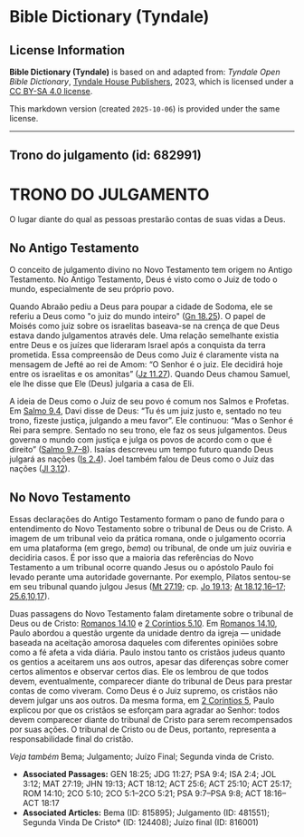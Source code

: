 # Bible Dictionary (Tyndale)

## License Information

**Bible Dictionary (Tyndale)** is based on and adapted from: _Tyndale Open Bible Dictionary_, [Tyndale House Publishers](https://tyndaleopenresources.com/), 2023, which is licensed under a [CC BY-SA 4.0 license](https://creativecommons.org/licenses/by-sa/4.0/legalcode.en).

This markdown version (created `2025-10-06`) is provided under the same license.



--------------------------------

## Trono do julgamento (id: 682991)

TRONO DO JULGAMENTO
===================

O lugar diante do qual as pessoas prestarão contas de suas vidas a Deus.

No Antigo Testamento
--------------------

O conceito de julgamento divino no Novo Testamento tem origem no Antigo Testamento. No Antigo Testamento, Deus é visto como o Juiz de todo o mundo, especialmente de seu próprio povo.

Quando Abraão pediu a Deus para poupar a cidade de Sodoma, ele se referiu a Deus como "o juiz do mundo inteiro" ([Gn 18\.25](https://ref.ly/Gen18:25)). O papel de Moisés como juiz sobre os israelitas baseava\-se na crença de que Deus estava dando julgamentos através dele. Uma relação semelhante existia entre Deus e os juízes que lideraram Israel após a conquista da terra prometida. Essa compreensão de Deus como Juiz é claramente vista na mensagem de Jefté ao rei de Amom: “O Senhor é o juiz. Ele decidirá hoje entre os israelitas e os amonitas” ([Jz 11\.27](https://ref.ly/Judg11:27)). Quando Deus chamou Samuel, ele lhe disse que Ele (Deus) julgaria a casa de Eli.

A ideia de Deus como o Juiz de seu povo é comum nos Salmos e Profetas. Em [Salmo 9\.4](https://ref.ly/Ps9:4), Davi disse de Deus: “Tu és um juiz justo e, sentado no teu trono, fizeste justiça, julgando a meu favor”. Ele continuou: “Mas o Senhor é Rei para sempre. Sentado no seu trono, ele faz os seus julgamentos. Deus governa o mundo com justiça e julga os povos de acordo com o que é direito” ([Salmo 9\.7–8](https://ref.ly/Ps9:7-Ps9:8)). Isaías descreveu um tempo futuro quando Deus julgará as nações ([Is 2\.4](https://ref.ly/Isa2:4)). Joel também falou de Deus como o Juiz das nações ([Jl 3\.12](https://ref.ly/Joel3:12)).

No Novo Testamento
------------------

Essas declarações do Antigo Testamento formam o pano de fundo para o entendimento do Novo Testamento sobre o tribunal de Deus ou de Cristo. A imagem de um tribunal veio da prática romana, onde o julgamento ocorria em uma plataforma (em grego, *bema*) ou tribunal, de onde um juiz ouviria e decidiria casos. É por isso que a maioria das referências do Novo Testamento a um tribunal ocorre quando Jesus ou o apóstolo Paulo foi levado perante uma autoridade governante. Por exemplo, Pilatos sentou\-se em seu tribunal quando julgou Jesus ([Mt 27\.19](https://ref.ly/Matt27:19); cp. [Jo 19\.13](https://ref.ly/John19:13); [At 18\.12,16–17](https://ref.ly/Acts18:12); [25\.6,10,17](https://ref.ly/Acts25:6)).

Duas passagens do Novo Testamento falam diretamente sobre o tribunal de Deus ou de Cristo: [Romanos 14\.10](https://ref.ly/Rom14:10) e [2 Coríntios 5\.10](https://ref.ly/2Cor5:10). Em [Romanos 14\.10](https://ref.ly/Rom14:10), Paulo abordou a questão urgente da unidade dentro da igreja — unidade baseada na aceitação amorosa daqueles com diferentes opiniões sobre como a fé afeta a vida diária. Paulo instou tanto os cristãos judeus quanto os gentios a aceitarem uns aos outros, apesar das diferenças sobre comer certos alimentos e observar certos dias. Ele os lembrou de que todos devem, eventualmente, comparecer diante do tribunal de Deus para prestar contas de como viveram. Como Deus é o Juiz supremo, os cristãos não devem julgar uns aos outros. Da mesma forma, em [2 Coríntios 5](https://ref.ly/2Cor5:1-2Cor5:21), Paulo explicou por que os cristãos se esforçam para agradar ao Senhor: todos devem comparecer diante do tribunal de Cristo para serem recompensados por suas ações. O tribunal de Cristo ou de Deus, portanto, representa a responsabilidade final do cristão.

*Veja também* Bema; Julgamento; Juízo Final; Segunda vinda de Cristo.

* **Associated Passages:** GEN 18:25; JDG 11:27; PSA 9:4; ISA 2:4; JOL 3:12; MAT 27:19; JHN 19:13; ACT 18:12; ACT 25:6; ACT 25:10; ACT 25:17; ROM 14:10; 2CO 5:10; 2CO 5:1–2CO 5:21; PSA 9:7–PSA 9:8; ACT 18:16–ACT 18:17
* **Associated Articles:** Bema (ID: 815895); Julgamento (ID: 481551); Segunda Vinda De Cristo* (ID: 124408); Juízo final (ID: 816001)

